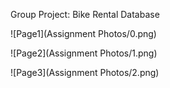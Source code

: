 Group Project: Bike Rental Database

![Page1](Assignment Photos/0.png)

![Page2](Assignment Photos/1.png)

![Page3](Assignment Photos/2.png)
